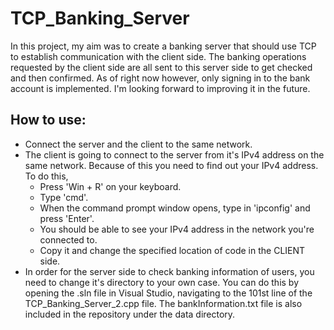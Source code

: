 # TCP_Banking_Server
In this project, my aim was to create a banking server that should use TCP to establish communication with the client side. The banking operations requested by the client side are all sent to this server side to get checked and then confirmed. As of right now however, only signing in to the bank account is implemented. I'm looking forward to improving it in the future.

## How to use:
- Connect the server and the client to the same network.
- The client is going to connect to the server from it's IPv4 address on the same network. Because of this you need to find out your IPv4 address. To do this,
  - Press 'Win + R' on your keyboard.
  - Type 'cmd'.
  - When the command prompt window opens, type in 'ipconfig' and press 'Enter'.
  - You should be able to see your IPv4 address in the network you're connected to.
  - Copy it and change the specified location of code in the CLIENT side.
- In order for the server side to check banking information of users, you need to change it's directory to your own case. You can do this by opening the .sln file in Visual Studio, navigating to the 101st line of the TCP_Banking_Server_2.cpp file. The bankInformation.txt file is also included in the repository under the data directory.
